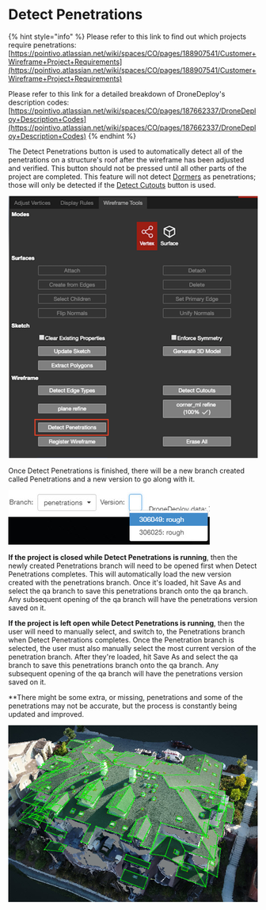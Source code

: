# Detect Penetrations

{% hint style="info" %}
Please refer to this link to find out which projects require penetrations: [https://pointivo.atlassian.net/wiki/spaces/CO/pages/188907541/Customer+Wireframe+Project+Requirements](https://pointivo.atlassian.net/wiki/spaces/CO/pages/188907541/Customer+Wireframe+Project+Requirements)

Please refer to this link for a detailed breakdown of DroneDeploy's description codes: [https://pointivo.atlassian.net/wiki/spaces/CO/pages/187662337/DroneDeploy+Description+Codes](https://pointivo.atlassian.net/wiki/spaces/CO/pages/187662337/DroneDeploy+Description+Codes)
{% endhint %}

The Detect Penetrations button is used to automatically detect all of the penetrations on a structure's roof after the wireframe has been adjusted and verified. This button should not be pressed until all other parts of the project are completed. This feature will not detect [Dormers](../../special-cases/dormer.md) as penetrations; those will only be detected if the [Detect Cutouts](detect-cutouts.md) button is used.

![](../../.gitbook/assets/dp.png)

Once Detect Penetrations is finished, there will be a new branch created called Penetrations and a new version to go along with it.

![](../../.gitbook/assets/2018-08-16_13-38-21.jpg)

**If the project is closed while Detect Penetrations is running**, then the newly created Penetrations branch will need to be opened first when Detect Penetrations completes. This will automatically load the new version created with the penetrations branch. Once it's loaded, hit Save As and select the qa branch to save this penetrations branch onto the qa branch. Any subsequent opening of the qa branch will have the penetrations version saved on it.

**If the project is left open while Detect Penetrations is running**, then the user will need to manually select, and switch to, the Penetrations branch when Detect Penetrations completes. Once the Penetration branch is selected, the user must also manually select the most current version of the penetration branch. After they're loaded, hit Save As and select the qa branch to save this penetrations branch onto the qa branch. Any subsequent opening of the qa branch will have the penetrations version saved on it.

\*\*There might be some extra, or missing, penetrations and some of the penetrations may not be accurate, but the process is constantly being updated and improved.

![](../../.gitbook/assets/2018-08-16_13-40-03.jpg)

